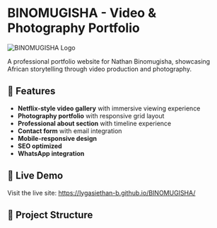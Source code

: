 # BINOMUGISHA - Video & Photography Portfolio

![BINOMUGISHA Logo](https://via.placeholder.com/800x200/E25822/FFFFFF?text=BINOMUGISHA)

A professional portfolio website for Nathan Binomugisha, showcasing African storytelling through video production and photography.

## 🌟 Features

- **Netflix-style video gallery** with immersive viewing experience
- **Photography portfolio** with responsive grid layout
- **Professional about section** with timeline experience
- **Contact form** with email integration
- **Mobile-responsive design**
- **SEO optimized**
- **WhatsApp integration**

## 🚀 Live Demo

Visit the live site: https://lygasiethan-b.github.io/BINOMUGISHA/
## 📁 Project Structure
